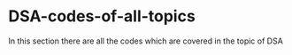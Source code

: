 # DSA-codes-of-all-topics
In this section there are all the codes which are covered in the topic of DSA
